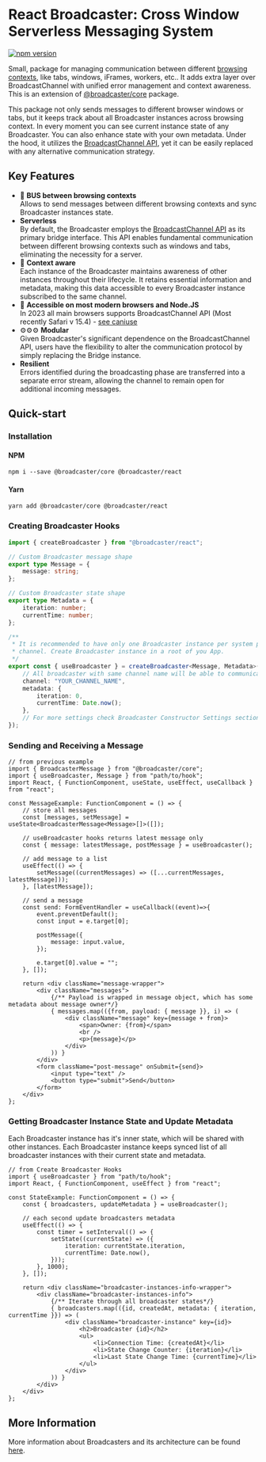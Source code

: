 # React Broadcaster: Cross Window Serverless Messaging System

[![npm version](https://badge.fury.io/js/@broadcaster%2Fcore.svg)](https://badge.fury.io/js/@broadcaster%2Fcore)

Small, package for managing communication between different
[browsing contexts](https://developer.mozilla.org/en-US/docs/Glossary/Browsing_context), like tabs, windows, iFrames, workers, etc..
It adds extra layer over BroadcastChannel with unified error management and context awareness. This is an extension of
[@broadcaster/core](https://github.com/pavelstencl/broadcasterJS/tree/main/packages/core) package.

This package not only sends messages to different browser windows or tabs, but it keeps track about all Broadcaster instances across
browsing context. In every moment you can see current instance state of any Broadcaster. You can also enhance state with your own metadata.
Under the hood, it utilizes the [BroadcastChannel API](https://developer.mozilla.org/en-US/docs/Web/API/Broadcast_Channel_API),
yet it can be easily replaced with any alternative communication strategy.

## Key Features

 * 🚌 **BUS between browsing contexts**  
 Allows to send messages between different browsing contexts and sync Broadcaster instances state.
 * **Serverless**  
 By default, the Broadcaster employs the [BroadcastChannel API](https://developer.mozilla.org/en-US/docs/Web/API/Broadcast_Channel_API)
 as its primary bridge interface. This API enables fundamental communication between different browsing contexts such
 as windows and tabs, eliminating the necessity for a server.
 * 📝 **Context aware**  
 Each instance of the Broadcaster maintains awareness of other instances throughout their lifecycle.
 It retains essential information and metadata, making this data accessible to every Broadcaster instance
 subscribed to the same channel.
 * 💪 **Accessible on most modern browsers and Node.JS**  
 In 2023 all main browsers supports BroadcastChannel API (Most recently Safari v 15.4) -
 [see caniuse](https://caniuse.com/?search=BroadcastChannel)
 * ⚙️⚙️⚙️ **Modular**  
 Given Broadcaster's significant dependence on the BroadcastChannel API, users have the flexibility
 to alter the communication protocol by simply replacing the Bridge instance.
 * **Resilient**  
 Errors identified during the broadcasting phase are transferred into a separate error stream,
 allowing the channel to remain open for additional incoming messages.


## Quick-start

### Installation

#### NPM
```npm i --save @broadcaster/core @broadcaster/react```

#### Yarn
```yarn add @broadcaster/core @broadcaster/react```

### Creating Broadcaster Hooks

```ts
import { createBroadcaster } from "@broadcaster/react";

// Custom Broadcaster message shape
export type Message = {
    message: string;
};

// Custom Broadcaster state shape
export type Metadata = {
    iteration: number;
    currentTime: number;
};

/**
 * It is recommended to have only one Broadcaster instance per system per
 * channel. Create Broadcaster instance in a root of you App.
 */
export const { useBroadcaster } = createBroadcaster<Message, Metadata>({
    // All broadcaster with same channel name will be able to communicate.
    channel: "YOUR_CHANNEL_NAME",
    metadata: {
        iteration: 0,
        currentTime: Date.now();
    },
    // For more settings check Broadcaster Constructor Settings section down below
});
```

### Sending and Receiving a Message

```tsx
// from previous example
import { BroadcasterMessage } from "@broadcaster/core";
import { useBroadcaster, Message } from "path/to/hook";
import React, { FunctionComponent, useState, useEffect, useCallback } from "react";

const MessageExample: FunctionComponent = () => {
    // store all messages
    const [messages, setMessage] = useState<BroadcasterMessage<Message>[]>([]);

    // useBroadcaster hooks returns latest message only
    const { message: latestMessage, postMessage } = useBroadcaster();

    // add message to a list
    useEffect(() => {
        setMessage((currentMessages) => ([...currentMessages, latestMessage]));
    }, [latestMessage]);

    // send a message
    const send: FormEventHandler = useCallback((event)=>{
        event.preventDefault();
        const input = e.target[0];

        postMessage({
            message: input.value,
        });

        e.target[0].value = "";
    }, []);

    return <div className="message-wrapper">
        <div className="messages">
            {/** Payload is wrapped in message object, which has some metadata about message owner*/}
            { messages.map(({from, payload: { message }}, i) => (
                <div className="message" key={message + from}>
                    <span>Owner: {from}</span>
                    <br />
                    <p>{message}</p>
                </div>
            )) }
        </div>
        <form className="post-message" onSubmit={send}>
            <input type="text" />
            <button type="submit">Send</button>
        </form>
    </div>
};
```

### Getting Broadcaster Instance State and Update Metadata

Each Broadcaster instance has it's inner state, which will be shared with other instances. Each Broadcaster instance
keeps synced list of all broadcaster instances with their current state and metadata.

```tsx
// from Create Broadcaster Hooks
import { useBroadcaster } from "path/to/hook";
import React, { FunctionComponent, useEffect } from "react";

const StateExample: FunctionComponent = () => {
    const { broadcasters, updateMetadata } = useBroadcaster();

    // each second update broadcasters metadata
    useEffect(() => {
        const timer = setInterval(() => {
            setState((currentState) => ({
                iteration: currentState.iteration,
                currentTime: Date.now(),
            }));
        }, 1000);
    }, []);

    return <div className="broadcaster-instances-info-wrapper">
        <div className="broadcaster-instances-info">
            {/** Iterate through all broadcaster states*/}
            { broadcasters.map(({id, createdAt, metadata: { iteration, currentTime }}) => (
                <div className="broadcaster-instance" key={id}>
                    <h2>Broadcaster {id}</h2>
                    <ul>
                        <li>Connection Time: {createdAt}</li>
                        <li>State Change Counter: {iteration}</li>
                        <li>Last State Change Time: {currentTime}</li>
                    </ul>
                </div>
            )) }
        </div>
    </div>
};
```

## More Information

More information about Broadcasters and its architecture can be found [here](https://github.com/pavelstencl/broadcasterJS/tree/main/packages/core).
